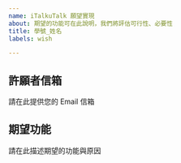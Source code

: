 ```yaml
---
name: iTalkuTalk 願望實現
about: 期望的功能可在此說明，我們將評估可行性、必要性
title: 學號_姓名
labels: wish

---
```


## 許願者信箱
請在此提供您的 Email 信箱

## 期望功能
請在此描述期望的功能與原因
